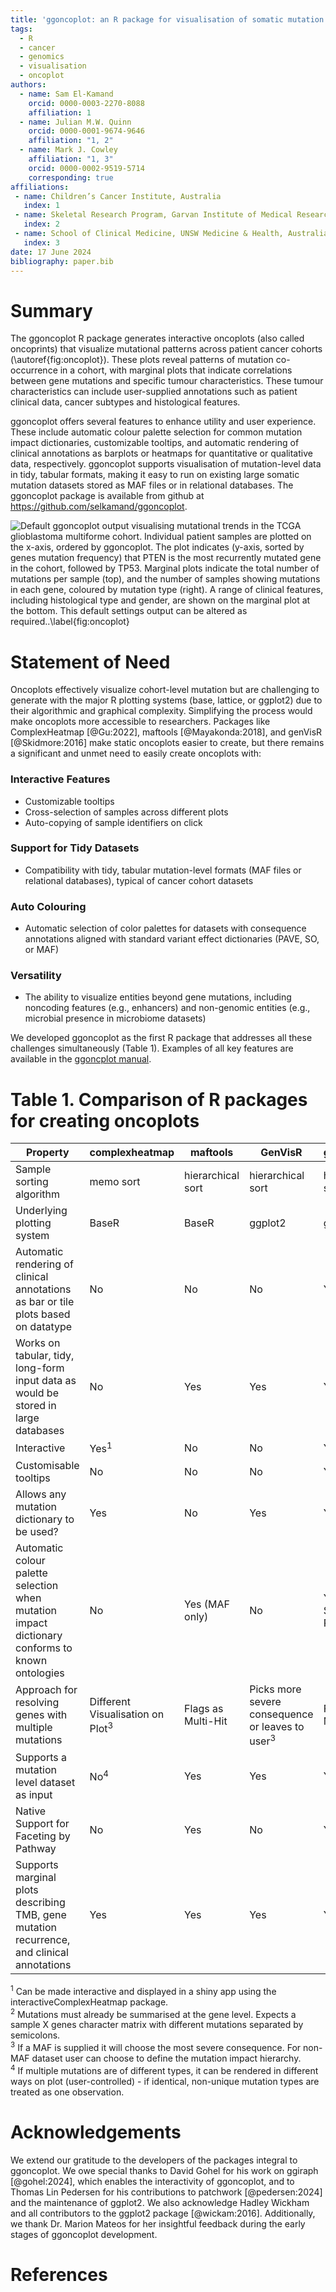 ```yaml
---
title: 'ggoncoplot: an R package for visualisation of somatic mutation data from cancer patient cohorts  '
tags:
  - R
  - cancer
  - genomics
  - visualisation
  - oncoplot
authors:
  - name: Sam El-Kamand
    orcid: 0000-0003-2270-8088
    affiliation: 1 
  - name: Julian M.W. Quinn
    orcid: 0000-0001-9674-9646
    affiliation: "1, 2"
  - name: Mark J. Cowley
    affiliation: "1, 3"
    orcid: 0000-0002-9519-5714
    corresponding: true 
affiliations:
 - name: Children’s Cancer Institute, Australia
   index: 1
 - name: Skeletal Research Program, Garvan Institute of Medical Research, Australia
   index: 2
 - name: School of Clinical Medicine, UNSW Medicine & Health, Australia
   index: 3
date: 17 June 2024
bibliography: paper.bib
---
```


# Summary

The ggoncoplot R package generates interactive oncoplots (also called oncoprints) that visualize mutational patterns across patient cancer cohorts (\autoref{fig:oncoplot}). These plots reveal patterns of mutation co-occurrence in a cohort, with marginal plots that indicate correlations between gene mutations and specific tumour characteristics. These tumour characteristics can include user-supplied annotations such as patient clinical data, cancer subtypes and histological features.  

ggoncoplot offers several features to enhance utility and user experience. These include automatic colour palette selection for common mutation impact dictionaries, customizable tooltips, and automatic rendering of clinical annotations as barplots or heatmaps for quantitative or qualitative data, respectively. ggoncoplot supports visualisation of mutation-level data in tidy, tabular formats, making it easy to run on existing large somatic mutation datasets stored as MAF files or in relational databases. The ggoncoplot package is available from github at https://github.com/selkamand/ggoncoplot. 

![Default ggoncoplot output visualising mutational trends in the TCGA glioblastoma multiforme cohort. Individual patient samples are plotted on the x-axis, ordered by ggoncoplot. The plot indicates (y-axis, sorted by genes mutation frequency) that PTEN is the most recurrently mutated gene in the cohort, followed by TP53. Marginal plots indicate the total number of mutations per sample (top), and the number of samples showing mutations in each gene, coloured by mutation type (right). A range of clinical features, including histological type and gender, are shown on the marginal plot at the bottom. This default settings output can be altered as required..\label{fig:oncoplot}](oncoplot.png)

# Statement of Need

Oncoplots effectively visualize cohort-level mutation but are challenging to generate with the major R plotting systems (base, lattice, or ggplot2) due to their algorithmic and graphical complexity. Simplifying the process would make oncoplots more accessible to researchers. Packages like ComplexHeatmap [@Gu:2022], maftools [@Mayakonda:2018], and genVisR [@Skidmore:2016] make static oncoplots easier to create, but there remains a significant and unmet need to easily create oncoplots with:

### Interactive Features
- Customizable tooltips
- Cross-selection of samples across different plots
- Auto-copying of sample identifiers on click

### Support for Tidy Datasets
- Compatibility with tidy, tabular mutation-level formats (MAF files or relational databases), typical of cancer cohort datasets

### Auto Colouring
- Automatic selection of color palettes for datasets with consequence annotations aligned with standard variant effect dictionaries (PAVE, SO, or MAF)

### Versatility
- The ability to visualize entities beyond gene mutations, including noncoding features (e.g., enhancers) and non-genomic entities (e.g., microbial presence in microbiome datasets)

We developed ggoncoplot as the first R package that addresses all these challenges simultaneously (Table 1). Examples of all key features are available in the [ggoncplot manual](https://selkamand.github.io/ggoncoplot/articles/manual.html).

# Table 1. Comparison of R packages for creating oncoplots

| Property                                                                                        | complexheatmap                              | maftools           | GenVisR                                                     | ggoncoplot             |
| ----------------------------------------------------------------------------------------------- | ------------------------------------------- | ------------------ | ----------------------------------------------------------- | ---------------------- |
| Sample sorting algorithm                                                                        | memo sort                                   | hierarchical sort  | hierarchical sort                                           | hierarchical sort      |
| Underlying plotting system                                                                      | BaseR                                       | BaseR              | ggplot2                                                     | ggplot2                |
| Automatic rendering of clinical annotations as bar or tile plots based on datatype              | No                                          | No                 | No                                                          | Yes                    |
| Works on tabular, tidy, long-form input data as would be stored in large databases              | No                                          | Yes                | Yes                                                         | Yes                    |
| Interactive                                                                                     | Yes<sup>1</sup>                             | No                 | No                                                          | Yes                    |
| Customisable tooltips                                                                           | No                                          | No                 | No                                                          | Yes                    |
| Allows any mutation dictionary to be used?                                                      | Yes                                         | No                 | Yes                                                         | Yes                    |
| Automatic colour palette selection when mutation impact dictionary conforms to known ontologies | No                                          | Yes (MAF only)     | No                                                          | Yes (MAF, SO, or PAVE) |
| Approach for resolving genes with multiple mutations                                            | Different Visualisation on Plot<sup>3</sup> | Flags as Multi-Hit | Picks more severe consequence or leaves to user<sup>3</sup> | Flags as Multi-Hit     |
| Supports a mutation level dataset as input                                                      | No<sup>4</sup>                              | Yes                | Yes                                                         | Yes                    |
| Native Support for Faceting by Pathway                                                          | No                                          | Yes                | No                                                          | Yes                    |
| Supports marginal plots describing TMB, gene mutation recurrence, and clinical annotations      | Yes                                         | Yes                | Yes                                                         | Yes                    |

<sup>1</sup> Can be made interactive and displayed in a shiny app using the interactiveComplexHeatmap package.  
<sup>2</sup> Mutations must already be summarised at the gene level. Expects a sample X genes character matrix with different mutations separated by semicolons.  
<sup>3</sup> If a MAF is supplied it will choose the most severe consequence. For non-MAF dataset user can choose to define the mutation impact hierarchy.  
<sup>4</sup> If multiple mutations are of different types, it can be rendered in different ways on plot (user-controlled) - if identical, non-unique mutation types are treated as one observation.


# Acknowledgements

We extend our gratitude to the developers of the packages integral to ggoncoplot. We owe special thanks to David Gohel for his work on ggiraph [@gohel:2024], which enables the interactivity of ggoncoplot, and to Thomas Lin Pedersen for his contributions to patchwork [@pedersen:2024] and the maintenance of ggplot2. We also acknowledge Hadley Wickham and all contributors to the ggplot2 package [@wickam:2016]. Additionally, we thank Dr. Marion Mateos for her insightful feedback during the early stages of ggoncoplot development. 

# References